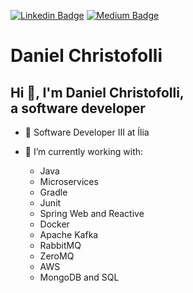 [![Linkedin Badge](https://img.shields.io/badge/Linkedin-Daniel%20Christofolli-blue?style=flat-square)](https://www.linkedin.com/in/daniel-christofolli-069071160/)
[![Medium Badge](https://img.shields.io/badge/Medium-Daniel%20Christofolli-lightgrey?style=flat-square)](https://medium.com/@danielchristofolli)

# Daniel Christofolli

## Hi 👋, I'm Daniel Christofolli,<br>a software developer

- 🔭 Software Developer III at Ília


- 🔭 I’m currently working with:
  - Java
  - Microservices
  - Gradle
  - Junit
  - Spring Web and Reactive
  - Docker
  - Apache Kafka
  - RabbitMQ
  - ZeroMQ
  - AWS
  - MongoDB and SQL
